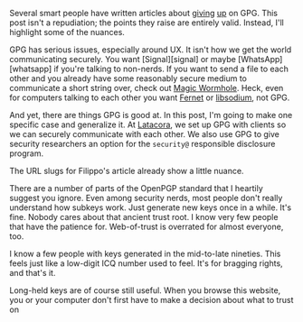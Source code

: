 <!--
.. title: In defense of GPG
.. slug: in-defense-of-gpg
.. date: 2017-01-09 18:16:07 UTC-08:00
.. tags: private
.. category:
.. link:
.. description:
.. type: text
-->

Several smart people have written articles about [giving][guop] [up][moxie] on
GPG. This post isn't a repudiation; the points they raise are entirely valid.
Instead, I'll highlight some of the nuances.

GPG has serious issues, especially around UX. It isn't how we get the world
communicating securely. You want [Signal][signal] or maybe [WhatsApp][whatsapp]
if you're talking to non-nerds. If you want to send a file to each other and you
already have some reasonably secure medium to communicate a short string over,
check out [Magic Wormhole][mw]. Heck, even for computers talking to each other
you want [Fernet][fernet] or [libsodium][libsodium], not GPG.

And yet, there are things GPG is good at. In this post, I'm going to make one
specific case and generalize it. At [Latacora][latacora], we set up GPG with
clients so we can securely communicate with each other. We also use GPG to give
security researchers an option for the `security@` responsible disclosure
program.

The URL slugs for Filippo's article already show a little nuance.

There are a number of parts of the OpenPGP standard that I heartily suggest you
ignore. Even among security nerds, most people don't really understand how
subkeys work. Just generate new keys once in a while. It's fine. Nobody cares
about that ancient trust root. I know very few people that have the patience
for. Web-of-trust is overrated for almost everyone, too.

I know a few people with keys generated in the mid-to-late nineties. This feels
just like a low-digit ICQ number used to feel. It's for bragging rights, and
that's it.

Long-held keys are of course still useful. When you browse this website, you or
your computer don't first have to make a decision about what to trust on


[moxie]: https://moxie.org/blog/gpg-and-me/
[guop]: https://blog.filippo.io/giving-up-on-long-term-pgp/
[mw]: https://github.com/warner/magic-wormhole
[latacora]: https://latacora.com/
[libsodium]: https://download.libsodium.org/doc/
[fernet]: https://cryptography.io/en/latest/fernet/
